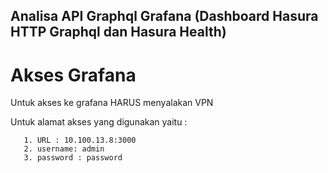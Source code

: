 ## Analisa API Graphql Grafana (Dashboard Hasura HTTP Graphql dan Hasura Health)

# Akses Grafana

  Untuk akses ke grafana HARUS menyalakan VPN
  
  Untuk alamat akses yang digunakan yaitu :
```
   1. URL : 10.100.13.8:3000
   2. username: admin
   3. password : password

```

  
